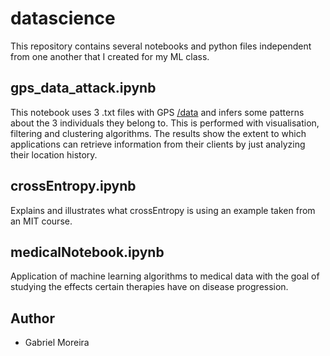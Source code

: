 # datascience

This repository contains several notebooks and python files independent from one another that I created for my ML class.

## gps_data_attack.ipynb
This notebook uses 3 .txt files with GPS [/data](https://github.com/gabmoreira/datascience/tree/master/gps_data) and infers some patterns about the 3 individuals they belong to. This is performed with visualisation, filtering and clustering algorithms. The results show the extent to which applications can retrieve information from their clients by just analyzing their location history.

## crossEntropy.ipynb
Explains and illustrates what crossEntropy is using an example taken from an MIT course.

## medicalNotebook.ipynb
Application of machine learning algorithms to medical data with the goal of studying the effects certain therapies have on disease progression.

## Author
* Gabriel Moreira
